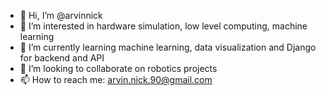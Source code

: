 - 👋 Hi, I’m @arvinnick
- 👀 I’m interested in hardware simulation, low level computing, machine learning
- 🌱 I’m currently learning machine learning, data visualization and Django for backend and API
- 💞️ I’m looking to collaborate on robotics projects
- 📫 How to reach me: arvin.nick.90@gmail.com

<!---
arvinnick/arvinnick is a ✨ special ✨ repository because its `README.md` (this file) appears on your GitHub profile.
You can click the Preview link to take a look at your changes.
--->
